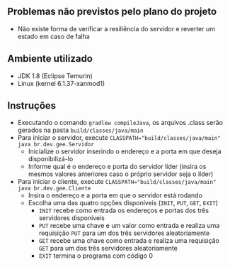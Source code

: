 ## Problemas não previstos pelo plano do projeto
- Não existe forma de verificar a resiliência do servidor e reverter um estado em caso de falha

## Ambiente utilizado
- JDK 1.8 (Eclipse Temurin)
- Linux (kernel 6.1.37-xanmod1)

## Instruções
- Executando o comando `gradlew compileJava`, os arquivos .class serão gerados na pasta `build/classes/java/main`
- Para iniciar o servidor, execute `CLASSPATH="build/classes/java/main" java br.dev.gee.Servidor`
  - Inicialize o servidor inserindo o endereço e a porta em que deseja disponibilizá-lo
  - Informe qual é o endereço e porta do servidor líder (insira os mesmos valores anteriores caso o próprio servidor seja o líder)
- Para iniciar o cliente, execute `CLASSPATH="build/classes/java/main" java br.dev.gee.Cliente`
  - Insira o endereço e a porta em que o servidor está rodando
  - Escolha uma das quatro opções disponíveis (`INIT`, `PUT`, `GET`, `EXIT`)
    - `INIT` recebe como entrada os endereços e portas dos três servidores disponíveis
    - `PUT` recebe uma chave e um valor como entrada e realiza uma requisição `PUT` para um dos três servidores aleatoriamente
    - `GET` recebe uma chave como entrada e realiza uma requisição `GET` para um dos três servidores aleatoriamente
    - `EXIT` termina o programa com código 0
